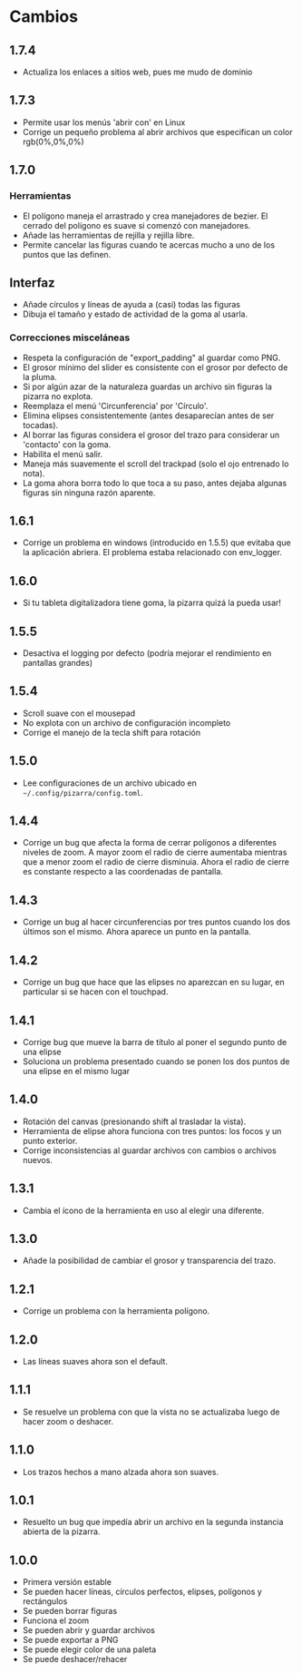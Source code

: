 # Cambios

## 1.7.4

- Actualiza los enlaces a sitios web, pues me mudo de dominio

## 1.7.3

- Permite usar los menús 'abrir con' en Linux
- Corrige un pequeño problema al abrir archivos que especifican un color
  rgb(0%,0%,0%)

## 1.7.0

### Herramientas

- El polígono maneja el arrastrado y crea manejadores de bezier. El cerrado del
  polígono es suave si comenzó con manejadores.
- Añade las herramientas de rejilla y rejilla libre.
- Permite cancelar las figuras cuando te acercas mucho a uno de los puntos que
  las definen.

## Interfaz

- Añade círculos y líneas de ayuda a (casi) todas las figuras
- Dibuja el tamaño y estado de actividad de la goma al usarla.

### Correcciones misceláneas

- Respeta la configuración de "export_padding" al guardar como PNG.
- El grosor mínimo del slider es consistente con el grosor por defecto de la
  pluma.
- Si por algún azar de la naturaleza guardas un archivo sin figuras la pizarra
  no explota.
- Reemplaza el menú 'Circunferencia' por 'Círculo'.
- Elimina elipses consistentemente (antes desaparecían antes de ser tocadas).
- Al borrar las figuras considera el grosor del trazo para considerar un
  'contacto' con la goma.
- Habilita el menú salir.
- Maneja más suavemente el scroll del trackpad (solo el ojo entrenado lo nota).
- La goma ahora borra todo lo que toca a su paso, antes dejaba algunas figuras
  sin ninguna razón aparente.

## 1.6.1

- Corrige un problema en windows (introducido en 1.5.5) que evitaba que la
  aplicación abriera. El problema estaba relacionado con env_logger.

## 1.6.0

- Si tu tableta digitalizadora tiene goma, la pizarra quizá la pueda usar!

## 1.5.5

- Desactiva el logging por defecto (podría mejorar el rendimiento en pantallas
  grandes)

## 1.5.4

- Scroll suave con el mousepad
- No explota con un archivo de configuración incompleto
- Corrige el manejo de la tecla shift para rotación

## 1.5.0

- Lee configuraciones de un archivo ubicado en `~/.config/pizarra/config.toml`.

## 1.4.4

- Corrige un bug que afecta la forma de cerrar polígonos a diferentes niveles de
  zoom. A mayor zoom el radio de cierre aumentaba mientras que a menor zoom el
  radio de cierre disminuia. Ahora el radio de cierre es constante respecto a
  las coordenadas de pantalla.

## 1.4.3

- Corrige un bug al hacer circunferencias por tres puntos cuando los dos últimos
  son el mismo. Ahora aparece un punto en la pantalla.

## 1.4.2

- Corrige un bug que hace que las elipses no aparezcan en su lugar, en
  particular si se hacen con el touchpad.

## 1.4.1

- Corrige bug que mueve la barra de título al poner el segundo punto de una
  elipse
- Soluciona un problema presentado cuando se ponen los dos puntos de una elipse
  en el mismo lugar

## 1.4.0

- Rotación del canvas (presionando shift al trasladar la vista).
- Herramienta de elipse ahora funciona con tres puntos: los focos y un punto
  exterior.
- Corrige inconsistencias al guardar archivos con cambios o archivos nuevos.

## 1.3.1

- Cambia el ícono de la herramienta en uso al elegir una diferente.

## 1.3.0

- Añade la posibilidad de cambiar el grosor y transparencia del trazo.

## 1.2.1

- Corrige un problema con la herramienta polígono.

## 1.2.0

- Las líneas suaves ahora son el default.

## 1.1.1

- Se resuelve un problema con que la vista no se actualizaba luego de hacer zoom
  o deshacer.

## 1.1.0

- Los trazos hechos a mano alzada ahora son suaves.

## 1.0.1

- Resuelto un bug que impedía abrir un archivo en la segunda instancia abierta
  de la pizarra.

## 1.0.0

- Primera versión estable
- Se pueden hacer líneas, círculos perfectos, elipses, polígonos y rectángulos
- Se pueden borrar figuras
- Funciona el zoom
- Se pueden abrir y guardar archivos
- Se puede exportar a PNG
- Se puede elegir color de una paleta
- Se puede deshacer/rehacer
